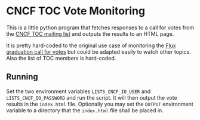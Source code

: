 # CNCF TOC Vote Monitoring

This is a little python program that fetches responses to a call for votes from the [CNCF TOC mailing list](https://lists.cncf.io/g/cncf-toc/topics) and outputs the results to an HTML page.

It is pretty hard-coded to the original use case of monitoring the [Flux graduation call for votes](https://lists.cncf.io/g/cncf-toc/topic/vote_flux_for_graduation/95047098) but could be adapted easily to watch other topics. Also the list of TOC members is hard-coded.

## Running

Set the two environment variables `LISTS_CNCF_IO_USER` and `LISTS_CNCF_IO_PASSWORD` and run the script. It will then output the vote results in the `index.html` file. Optionally you may set the `OUTPUT` environment variable to a directory that the `index.html` file shall be placed in.
